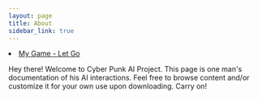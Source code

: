 ```yaml
---
layout: page
title: About
sidebar_link: true
---
```

<li><a href="/letgo.html">My Game - Let Go</a></li>

<p class="message">
  Hey there! Welcome to Cyber Punk AI Project. This page is one man's documentation of his AI interactions. Feel free to browse content and/or customize it
  for your own use upon downloading. Carry on!
</p>